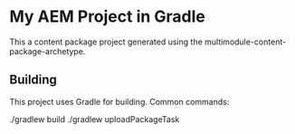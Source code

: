 My AEM Project in Gradle
========

This a content package project generated using the multimodule-content-package-archetype.

Building
--------

This project uses Gradle for building. Common commands:

./gradlew  build 
./gradlew uploadPackageTask

